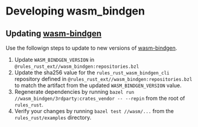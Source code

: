 # Developing wasm_bindgen

## Updating [wasm-bindgen][wb]

Use the followign steps to update to new versions of [wasm-bindgen][wb].

1. Update `WASM_BINDGEN_VERSION` in `@rules_rust_ext//wasm_bindgen:repositories.bzl`
2. Update the sha256 value for the `rules_rust_wasm_bindgen_cli` repository defined in `@rules_rust_ext//wasm_bindgen:repositories.bzl` to match the artifact from the updated `WASM_BINDGEN_VERSION` value.
3. Regenerate dependencies by running `bazel run //wasm_bindgen/3rdparty:crates_vendor -- --repin` from the root of `rules_rust`.
4. Verify your changes by running `bazel test //wasm/...` from the `rules_rust/examples` directory.

[wb]: https://github.com/rustwasm/wasm-bindgen

